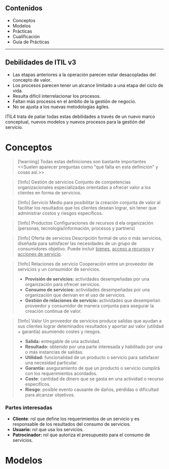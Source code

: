 ## Contenidos
- Conceptos
- Modelos
- Prácticas
- Cualificación
- Guía de Prácticas
---
## Debilidades de ITIL v3
- Las etapas anteriores a la operación parecen estar desacopladas del concepto
de valor.
- Los procesos parecen tener un alcance limitado a una etapa del ciclo de vida.
- Resulta difícil interrelacionar los procesos.
- Faltan más procesos en el ámbito de la gestión de negocio.
- No se ajusta a los nuevas metodologías ágiles.

ITIL4 trata de paliar todas estas debilidades a través de un nuevo marco conceptual, nuevos modelos y nuevos procesos para la gestión del servicio.

# Conceptos
> [!warning] Todas estas definiciones son bastante importantes
> <<Suelen aparecer preguntas como "qué falta en esta definición" y cosas así.>>

> [!info] Gestión de servicios
> Conjunto de competencias organizacionales especializadas orientadas a ofrecer valor a los clientes en forma de servicios.

> [!info] Servicio
> Medio para posibilitar la creación conjunta de valor al facilitar los resultados que los clientes desean lograr, sin tener que administrar costos y riesgos específicos.
>

> [!info] Productos
> Configuraciones de recursos d ela organización (personas, tecnología/información, procesos y partners)

> [!info] Oferta de servicios
> Descripción formal de uno o más servicios, diseñada para satisfacer las necesidades de un grupo de consumidores objetivo. Puede incluir <u>bienes</u>, <u>acceso a recursos</u> y <u>acciones de servicio</u>.

> [!info] Relaciones de servicio
> Cooperación entre un proveedor de servicios y un consumidor de servicios.
> - **Provisión de servicios:** actividades desempeñadas por una organización para ofrecer servicios.
> - **Consumo de servicios:** actividades desempeñadas por una organización que derivan en el uso de servicios.
> - **Gestión de relaciones de servicio:** actividades que desempeñan proveedor y consumidor de manera conjunta para asegurar la creación continua de valor.

> [!info] Valor
> Un proveedor de servicios produce salidas que ayudan a sus clientes lograr deteminados resultados y aportar así valor (utilidad + garantía) asumiendo costes y riesgos.
> - **Salida:** entregable de una actividad.
> - **Resultado:** obtenido por una parte interesada y habilitado por una o más instancias de salidas.
> - **Utilidad:** funcionalidad de un producto o servicio para satisfacer una necesidad particular.
> - **Garantía:** aseguramiento de que un producto o servicio cumplirá con los requerimientos acordados.
> - **Coste**: cantidad de dinero que se gasta en una actividad o recurso específicos.
> - **Riesgo**: posible evento causante de daños, pérdidas o dificultad para alcanzar objetivos.

### Partes interesadas
- **Cliente**: rol que define los requerimientos de un servicio y es responsable de los resultados del consumo de servicios.
- **Usuario:** rol que usa los servicios.
- **Patrocinador:** rol que autoriza el presupuesto para el consumo de servicios.

# Modelos
